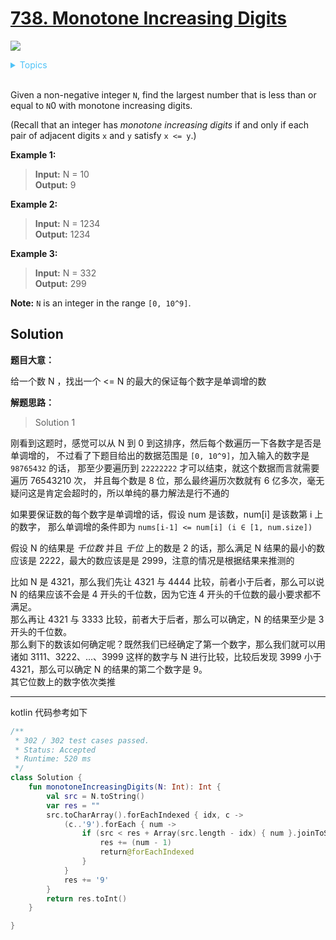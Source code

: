 # [738. Monotone Increasing Digits](https://leetcode.com/problems/monotone-increasing-digits/description/)

![](https://img.shields.io/badge/Difficulty-Medium-F8AF40.svg)

<details>
<summary style="color:#4FC3F7">Topics</summary>

* [`Greedy`](https://leetcode.com/tag/greedy/)

</details>
<br />


Given a non-negative integer `N`, find the largest number that is less than or equal to `N`0 with monotone increasing digits.

(Recall that an integer has _monotone increasing digits_ if and only if each pair of adjacent digits `x` and `y` satisfy `x <= y`.)


**Example 1:**

> **Input:** N = 10 <br />
> **Output:** 9

**Example 2:**

> **Input:** N = 1234 <br />
> **Output:** 1234

**Example 3:**

> **Input:** N = 332 <br />
> **Output:** 299

**Note:** `N` is an integer in the range `[0, 10^9]`.

## Solution

**题目大意：**

给一个数 N ，找出一个 <= N 的最大的保证每个数字是单调增的数

**解题思路：**

> Solution 1

刚看到这题时，感觉可以从 N 到 0 到这排序，然后每个数遍历一下各数字是否是单调增的，
不过看了下题目给出的数据范围是 `[0, 10^9]`，加入输入的数字是 `98765432` 的话，
那至少要遍历到 `22222222` 才可以结束，就这个数据而言就需要遍历 76543210 次，
并且每个数是 8 位，那么最终遍历次数就有 6 亿多次，毫无疑问这是肯定会超时的，所以单纯的暴力解法是行不通的


如果要保证数的每个数字是单调增的话，假设 num 是该数，num[i] 是该数第 i 上的数字，
那么单调增的条件即为 `nums[i-1] <= num[i] (i ∈ [1, num.size])`

假设 N 的结果是 _千位数_ 并且 _千位_ 上的数是 2 的话，那么满足 N 结果的最小的数应该是 2222，最大的数应该是是 2999，注意的情况是根据结果来推测的

比如 N 是 4321，那么我们先让 4321 与 4444 比较，前者小于后者，那么可以说 N 的结果应该不会是 4 开头的千位数，因为它连 4 开头的千位数的最小要求都不满足。<br/>
那么再让 4321 与 3333 比较，前者大于后者，那么可以确定，N 的结果至少是 3 开头的千位数。<br /> 那么剩下的数该如何确定呢？既然我们已经确定了第一个数字，那么我们就可以用
诸如 3111、3222、...、3999 这样的数字与 N 进行比较，比较后发现 3999 小于 4321，那么可以确定 N 的结果的第二个数字是 9。<br /> 其它位数上的数字依次类推

-------------

kotlin 代码参考如下

```kotlin
/**
 * 302 / 302 test cases passed.
 * Status: Accepted
 * Runtime: 520 ms
 */
class Solution {
    fun monotoneIncreasingDigits(N: Int): Int {
        val src = N.toString()
        var res = ""
        src.toCharArray().forEachIndexed { idx, c ->
            (c..'9').forEach { num ->
                if (src < res + Array(src.length - idx) { num }.joinToString("")) {
                    res += (num - 1)
                    return@forEachIndexed
                }
            }
            res += '9'
        }
        return res.toInt()
    }

}
```